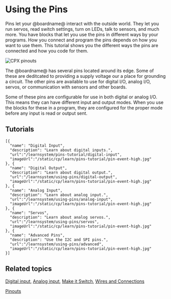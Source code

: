 # Using the Pins

Pins let your @boardname@ interact with the outside world. They let you run servos, read switch settings, turn on LEDs, talk to sensors, and much more. You have blocks that let you use the pins in different ways by your programs. How you connect and program the pins depends on how you want to use them. This tutorial shows you the different ways the pins are connected and how you code for them.

![CPX pinouts](/static/cp/learn/pins-tutorial/pinouts.jpg)

The @boardname@ has several pins located around its edge. Some of these are deditcated to providing a supply voltage our a place for grounding a circuit. The other pins are available to use for digital I/O, analog I/O, servos, or communication with sensors and other boards.

Some of these pins are configurable for use in both digital or analog I/O. This means they can have different input and output modes. When you use the blocks for these in a program, they are configured for the proper mode before any input is read or output sent.

## Tutorials

```codecard
[{
  "name": "Digital Input",
  "description": "Learn about digital inputs.",
  "url":"/learnsystem/pins-tutorial/digital-input",
  "imageUrl":"/static/cp/learn/pins-tutorial/pin-event-high.jpg"
}, {
  "name": "Digital Output",
  "description": "Learn about digital output.",
  "url":"/learnsystem/using-pins/digital-output",
  "imageUrl":"/static/cp/learn/pins-tutorial/pin-event-high.jpg"
}, {
  "name": "Analog Input",
  "description": "Learn about analog input.",
  "url":"/learnsystem/using-pins/analog-input",
  "imageUrl":"/static/cp/learn/pins-tutorial/pin-event-high.jpg"
}, {
  "name": "Servos",
  "description": "Learn about analog servos.",
  "url":"/learnsystem/using-pins/servos",
  "imageUrl":"/static/cp/learn/pins-tutorial/pin-event-high.jpg"
}, {
  "name": "Advanced Pins",
  "description": "Use the I2C and SPI pins.",
  "url":"/learnsystem/using-pins/advanced",
  "imageUrl":"/static/cp/learn/pins-tutorial/pin-event-high.jpg"
}]
```

## Related topics

[Digital input](https://learn.adafruit.com/circuit-playground-digital-input),
[Analog input](https://learn.adafruit.com/circuit-playground-analog-input),
[Make it Switch](https://learn.adafruit.com/make-it-switch),
[Wires and Connections](https://learn.adafruit.com/wires-and-connections)

[Pinouts](https://learn.adafruit.com/adafruit-circuit-playground-express/pinouts)